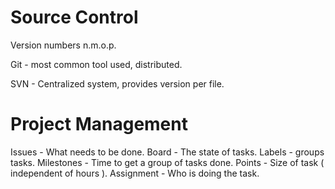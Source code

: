# Source Control

Version numbers n.m.o.p.

Git - most common tool used, distributed.

SVN - Centralized system, provides version per file.

# Project Management

Issues - What needs to be done.
Board  - The state of tasks.
Labels - groups tasks.
Milestones - Time to get a group of tasks done.
Points - Size of task ( independent of hours ).
Assignment - Who is doing the task.

